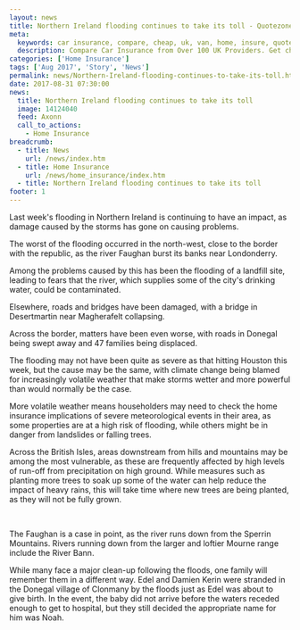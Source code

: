 ```yaml
---
layout: news
title: Northern Ireland flooding continues to take its toll - Quotezone.co.uk
meta:
  keywords: car insurance, compare, cheap, uk, van, home, insure, quotes, online, comparison, bike, loans, life
  description: Compare Car Insurance from Over 100 UK Providers. Get cheap quotes online now using our fast, free, secure comparison site
categories: ['Home Insurance']
tags: ['Aug 2017', 'Story', 'News']
permalink: news/Northern-Ireland-flooding-continues-to-take-its-toll.htm
date: 2017-08-31 07:30:00
news:
  title: Northern Ireland flooding continues to take its toll
  image: 14124040
  feed: Axonn
  call_to_actions:
    - Home Insurance
breadcrumb:
  - title: News
    url: /news/index.htm
  - title: Home Insurance
    url: /news/home_insurance/index.htm
  - title: Northern Ireland flooding continues to take its toll
footer: 1
---
```


Last week&#39;s flooding in Northern Ireland is continuing to have an impact, as damage caused by the storms has gone on causing problems.

The worst of the flooding occurred in the north-west, close to the border with the republic, as the river Faughan burst its banks near Londonderry.&nbsp;

Among the problems caused by this has been the flooding of a landfill site, leading to fears that the river, which supplies some of the city&#39;s drinking water, could be contaminated.&nbsp;

Elsewhere, roads and bridges have been damaged, with a bridge in Desertmartin near Magherafelt collapsing.&nbsp;

Across the border, matters have been even worse, with roads in Donegal being swept away and 47 families being displaced. &nbsp;

The flooding may not have been quite as severe as that hitting Houston this week, but the cause may be the same, with climate change being blamed for increasingly volatile weather that make storms wetter and more powerful than would normally be the case.&nbsp;

More volatile weather means householders may need to check the home insurance implications of severe meteorological events in their area, as some properties are at a high risk of flooding, while others might be in danger from landslides or falling trees.&nbsp;

Across the British Isles, areas downstream from hills and mountains may be among the most vulnerable, as these are frequently affected by high levels of run-off from precipitation on high ground. While measures such as planting more trees to soak up some of the water can help reduce the impact of heavy rains, this will take time where new trees are being planted, as they will not be fully grown.&nbsp;

&nbsp;

The Faughan is a case in point, as the river runs down from the Sperrin Mountains. Rivers running down from the larger and loftier Mourne range include the River Bann.&nbsp;

While many face a major clean-up following the floods, one family will remember them in a different way. Edel and Damien Kerin were stranded in the Donegal village of Clonmany by the floods just as Edel was about to give birth. In the event, the baby did not arrive before the waters receded enough to get to hospital, but they still decided the appropriate name for him was Noah.
